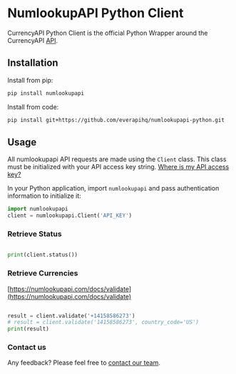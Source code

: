 # NumlookupAPI Python Client #

CurrencyAPI Python Client is the official Python Wrapper around the CurrencyAPI [API](https://numlookupapi.com/).

## Installation

Install from pip:
````sh
pip install numlookupapi
````

Install from code:
````sh
pip install git+https://github.com/everapihq/numlookupapi-python.git
````

## Usage

All numlookupapi API requests are made using the `Client` class. This class must be initialized with your API access key string. [Where is my API access key?](https://app.numlookupapi.com/dashboard)

In your Python application, import `numlookupapi` and pass authentication information to initialize it:

````python
import numlookupapi
client = numlookupapi.Client('API_KEY')
````

### Retrieve Status

```python

print(client.status())

```

### Retrieve Currencies
[https://numlookupapi.com/docs/validate](https://numlookupapi.com/docs/validate)
```python

result = client.validate('+14158586273')
# result = client.validate('14158586273', country_code='US')
print(result)

```


### Contact us
Any feedback? Please feel free to [contact our team](mailto:office@everapi.com).
